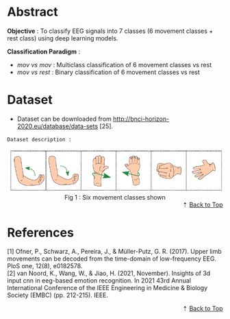 <div id="back-to-top"> </div>

# Abstract
**Objective** : To classify EEG signals into 7 classes (6 movement classes + rest class) using deep learning models.

**Classification Paradigm** : 
- _mov vs mov_ : Multiclass classification of 6 movement classes vs rest
- _mov vs rest_ : Binary classification of 6 movement classes vs rest

# **Dataset**

- Dataset can be downloaded from http://bnci-horizon-2020.eu/database/data-sets [25].

```
Dataset description :

```

<img src="./img/label.png"/>
<center>Fig 1 : Six movement classes shown</center>


<div align="right">&#8673; <a href="#back-to-top">Back to Top</a></div>


# References
[1] Ofner, P., Schwarz, A., Pereira, J., & Müller-Putz, G. R. (2017). Upper limb movements can be decoded from the time-domain of low-frequency EEG. PloS one, 12(8), e0182578.  
[2] van Noord, K., Wang, W., & Jiao, H. (2021, November). Insights of 3d input cnn in eeg-based emotion recognition. In 2021 43rd Annual International Conference of the IEEE Engineering in Medicine & Biology Society (EMBC) (pp. 212-215). IEEE.
<div align="right">&#8673; <a href="#back-to-top">Back to Top</a></div>
